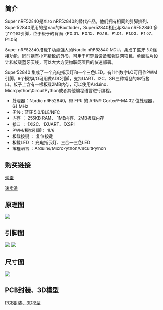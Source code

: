 
## 简介

Super nRF52840是Xiao nRF52840的替代产品，他们拥有相同的引脚排列，Super52840采用的是xiao的Bootloder，Super52840相比与Xiao nRF52840 多了7个IO引脚，位于板子的背面（P0.31、P0.15、P0.19、P1.01、P1.03、P1.07、P1.05）


Super nRF52840搭载了功能强大的Nordic nRF52840 MCU，集成了蓝牙 5.0连接功能，同时拥有小巧精致的外形，可用于可穿戴设备和物联网项目。单面贴片设计和板载蓝牙天线，可以大大方便物联网项目的快速部署。

Super52840 集成了一个充电指示灯和一个三色LED。有11个数字I/O可用作PWM引脚，6个模拟I/O可用做ADC引脚，支持UART、I2C、SPI三种常见的串行接口。板子上含有一根板载2MB内存，可以使用Arduino、Micropython\CircuitPython或者其他编程语言进行编程。

- 处理器：Nordic nRF52840，带 FPU 的 ARM® Cortex®-M4 32 位处理器，64 MHz
- 无线  : 蓝牙 5.0/BLE/NFC
- 内存  ： 256KB RAM、 1MB内存、2MB板载内存
- 接口  ： 1XI2C、1XUART、1XSPI
- PWM/模拟引脚： 11/6
- 板载按键 ： 复位按键
- 板载LED ： 充电指示灯、三合一三色LED
- 编程语言 ：Arduino/MicroPython/CircuitPython

## 购买链接

[淘宝](https://github.com/WMnologo/Super-nRF52840/blob/main/README_CN.md "")

[速卖通](https://github.com/WMnologo/Super-nRF52840/blob/main/README_CN.md "")
  

## 原理图

<img src="https://github.com/WMnologo/Super52840/blob/main/img/3.png"  />

## 引脚图

<img src="https://github.com/WMnologo/Super52840/blob/main/img/1.png"  />

<img src="https://github.com/WMnologo/Super52840/blob/main/img/2.png"  />

## 尺寸图

<img src="https://github.com/WMnologo/Super52840/blob/main/img/4.png"  />

## PCB封装、3D模型


[PCB封装、3D模型](https://github.com/WMnologo/Super52840/tree/main/hardware "")


